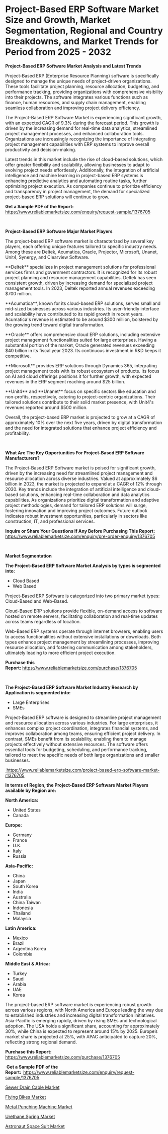<p><h1>Project-Based ERP Software Market Size and Growth, Market Segmentation, Regional and Country Breakdowns, and Market Trends for Period from 2025 -  2032</h1></p><p><strong>Project-Based ERP Software Market Analysis and Latest Trends</strong></p>
<p><p>Project-Based ERP (Enterprise Resource Planning) software is specifically designed to manage the unique needs of project-driven organizations. These tools facilitate project planning, resource allocation, budgeting, and performance tracking, providing organizations with comprehensive visibility into their projects. The software integrates various functions such as finance, human resources, and supply chain management, enabling seamless collaboration and improving project delivery efficiency.</p><p>The Project-Based ERP Software Market is experiencing significant growth, with an expected CAGR of 9.3% during the forecast period. This growth is driven by the increasing demand for real-time data analytics, streamlined project management processes, and enhanced collaboration tools. Organizations are increasingly recognizing the importance of integrating project management capabilities with ERP systems to improve overall productivity and decision-making.</p><p>Latest trends in this market include the rise of cloud-based solutions, which offer greater flexibility and scalability, allowing businesses to adapt to evolving project needs effortlessly. Additionally, the integration of artificial intelligence and machine learning in project-based ERP systems is enhancing predictive analytics and automating routine tasks, further optimizing project execution. As companies continue to prioritize efficiency and transparency in project management, the demand for specialized project-based ERP solutions will continue to grow.</p></p>
<p><strong>Get a Sample PDF of the Report:&nbsp;</strong> <a href="https://www.reliablemarketsize.com/enquiry/request-sample/1376705?utm_campaign=2955&utm_medium=2&utm_source=Github&utm_content=ia&utm_term=28032025&utm_id=project-based-erp-software">https://www.reliablemarketsize.com/enquiry/request-sample/1376705</a></p>
<p>&nbsp;</p>
<p><strong>Project-Based ERP Software Major Market Players</strong></p>
<p><p>The project-based ERP software market is characterized by several key players, each offering unique features tailored to specific industry needs. Among these are Deltek, Acumatica, Oracle, Projector, Microsoft, Unanet, Unit4, Synergy, and Clearview Software.</p><p>**Deltek** specializes in project management solutions for professional services firms and government contractors. It is recognized for its robust project planning and resource management capabilities. Deltek has seen consistent growth, driven by increasing demand for specialized project management tools. In 2023, Deltek reported annual revenues exceeding $700 million.</p><p>**Acumatica**, known for its cloud-based ERP solutions, serves small and mid-sized businesses across various industries. Its user-friendly interface and scalability have contributed to its rapid growth in recent years. Acumatica's revenue is estimated to be around $300 million, bolstered by the growing trend toward digital transformation.</p><p>**Oracle** offers comprehensive cloud ERP solutions, including extensive project management functionalities suited for large enterprises. Having a substantial portion of the market, Oracle generated revenues exceeding $40 billion in its fiscal year 2023. Its continuous investment in R&D keeps it competitive.</p><p>**Microsoft** provides ERP solutions through Dynamics 365, integrating project management tools with its robust ecosystem of products. Its focus on AI and cloud offerings positions it for further growth, with expected revenues in the ERP segment reaching around $25 billion.</p><p>**Unit4** and **Unanet** focus on specific sectors like education and non-profits, respectively, catering to project-centric organizations. Their tailored solutions contribute to their solid market presence, with Unit4's revenues reported around $500 million.</p><p>Overall, the project-based ERP market is projected to grow at a CAGR of approximately 10% over the next five years, driven by digital transformation and the need for integrated solutions that enhance project efficiency and profitability.</p></p>
<p>&nbsp;</p>
<p><strong>What Are The Key Opportunities For Project-Based ERP Software Manufacturers?</strong></p>
<p><p>The Project-Based ERP Software market is poised for significant growth, driven by the increasing need for streamlined project management and resource allocation across diverse industries. Valued at approximately $6 billion in 2023, the market is projected to expand at a CAGR of 12% through 2030. Key trends include the integration of artificial intelligence and cloud-based solutions, enhancing real-time collaboration and data analytics capabilities. As organizations prioritize digital transformation and adaptive project methodologies, demand for tailored ERP solutions will surge, fostering innovation and improving project outcomes. Future outlook indicates robust investment opportunities, particularly in sectors like construction, IT, and professional services.</p></p>
<p><strong>Inquire or Share Your Questions If Any Before Purchasing This Report:</strong> <a href="https://www.reliablemarketsize.com/enquiry/pre-order-enquiry/1376705?utm_campaign=2955&utm_medium=2&utm_source=Github&utm_content=ia&utm_term=28032025&utm_id=project-based-erp-software">https://www.reliablemarketsize.com/enquiry/pre-order-enquiry/1376705</a></p>
<p>&nbsp;</p>
<p><strong>Market Segmentation</strong></p>
<p><strong>The Project-Based ERP Software Market Analysis by types is segmented into:</strong></p>
<p><ul><li>Cloud Based</li><li>Web Based</li></ul></p>
<p><p>Project-Based ERP Software is categorized into two primary market types: Cloud-Based and Web-Based. </p><p>Cloud-Based ERP solutions provide flexible, on-demand access to software hosted on remote servers, facilitating collaboration and real-time updates across teams regardless of location. </p><p>Web-Based ERP systems operate through internet browsers, enabling users to access functionalities without extensive installations or downloads. Both types enhance project management by streamlining processes, improving resource allocation, and fostering communication among stakeholders, ultimately leading to more efficient project execution.</p></p>
<p><strong>Purchase this Report:&nbsp;</strong><a href="https://www.reliablemarketsize.com/purchase/1376705?utm_campaign=2955&utm_medium=2&utm_source=Github&utm_content=ia&utm_term=28032025&utm_id=project-based-erp-software">https://www.reliablemarketsize.com/purchase/1376705</a></p>
<p>&nbsp;</p>
<p><strong>The Project-Based ERP Software Market Industry Research by Application is segmented into:</strong></p>
<p><ul><li>Large Enterprises</li><li>SMEs</li></ul></p>
<p><p>Project-Based ERP software is designed to streamline project management and resource allocation across various industries. For large enterprises, it enhances complex project coordination, integrates financial systems, and improves collaboration among teams, ensuring efficient project delivery. In contrast, SMEs benefit from its scalability, enabling them to manage projects effectively without extensive resources. The software offers essential tools for budgeting, scheduling, and performance tracking, tailored to meet the specific needs of both large organizations and smaller businesses.</p></p>
<p><a href="https://www.reliablemarketsize.com/project-based-erp-software-market-r1376705?utm_campaign=2955&utm_medium=2&utm_source=Github&utm_content=ia&utm_term=28032025&utm_id=project-based-erp-software">&nbsp;https://www.reliablemarketsize.com/project-based-erp-software-market-r1376705</a></p>
<p><strong>In terms of Region, the Project-Based ERP Software Market Players available by Region are:</strong></p>
<p>
    <p> <strong> North America: </strong>
        <ul>
            <li>United States</li>
            <li>Canada</li>
        </ul>
        </p> 
    <p> <strong> Europe: </strong>
        <ul>
            <li>Germany</li>
            <li>France</li>
            <li>U.K.</li>
            <li>Italy</li>
            <li>Russia</li>
        </ul>
        </p> 
    <p> <strong> Asia-Pacific: </strong>
        <ul>
            <li>China</li>
            <li>Japan</li>
            <li>South Korea</li>
            <li>India</li>
            <li>Australia</li>
            <li>China Taiwan</li>
            <li>Indonesia</li>
            <li>Thailand</li>
            <li>Malaysia</li>
        </ul>
        </p> 
    <p> <strong> Latin America: </strong>
        <ul>
            <li>Mexico</li>
            <li>Brazil</li>
            <li>Argentina Korea</li>
            <li>Colombia</li>
        </ul>
        </p> 
    <p> <strong> Middle East & Africa: </strong>
        <ul>
            <li>Turkey</li>
            <li>Saudi</li>
            <li>Arabia</li>
            <li>UAE</li>
            <li>Korea</li>
        </ul>
    </p>
    </p>
<p><p>The project-based ERP software market is experiencing robust growth across various regions, with North America and Europe leading the way due to established industries and increasing digital transformation initiatives. Asia-Pacific is emerging rapidly, driven by rising SMEs and technological adoption. The USA holds a significant share, accounting for approximately 30%, while China is expected to represent around 15% by 2025. Europe’s market share is projected at 25%, with APAC anticipated to capture 20%, reflecting strong regional demand.</p></p>
<p><strong>Purchase this Report: </strong><a href="https://www.reliablemarketsize.com/purchase/1376705?utm_campaign=2955&utm_medium=2&utm_source=Github&utm_content=ia&utm_term=28032025&utm_id=project-based-erp-software">https://www.reliablemarketsize.com/purchase/1376705</a></p>
<p>&nbsp;<strong>Get a Sample PDF of the Report:&nbsp;&nbsp;</strong><a href="https://www.reliablemarketsize.com/enquiry/request-sample/1376705?utm_campaign=2955&utm_medium=2&utm_source=Github&utm_content=ia&utm_term=28032025&utm_id=project-based-erp-software">https://www.reliablemarketsize.com/enquiry/request-sample/1376705</a></p>
<p><strong></strong></p>
<p><p><a href="https://www.linkedin.com/pulse/competitive-analysis-sewer-drain-cable-market-strengths-w6hie?utm_campaign=2955&utm_medium=2&utm_source=Github&utm_content=ia&utm_term=28032025&utm_id=project-based-erp-software">Sewer Drain Cable Market</a></p><p><a href="https://www.linkedin.com/pulse/flying-bikes-market-analysis-report-2025-2032-key-players-3qzte?utm_campaign=2955&utm_medium=2&utm_source=Github&utm_content=ia&utm_term=28032025&utm_id=project-based-erp-software">Flying Bikes Market</a></p><p><a href="https://www.linkedin.com/pulse/pulse-metal-punching-machine-rhythms-change-market-resonance-7tode?utm_campaign=2955&utm_medium=2&utm_source=Github&utm_content=ia&utm_term=28032025&utm_id=project-based-erp-software">Metal Punching Machine Market</a></p><p><a href="https://www.linkedin.com/pulse/in-depth-evaluation-urethane-spring-market-amacro-overview-q7lcf?utm_campaign=2955&utm_medium=2&utm_source=Github&utm_content=ia&utm_term=28032025&utm_id=project-based-erp-software">Urethane Spring Market</a></p><p><a href="https://www.linkedin.com/pulse/astronaut-space-suit-market-analysis-offering-insights-h4fze?utm_campaign=2955&utm_medium=2&utm_source=Github&utm_content=ia&utm_term=28032025&utm_id=project-based-erp-software">Astronaut Space Suit Market</a></p></p>